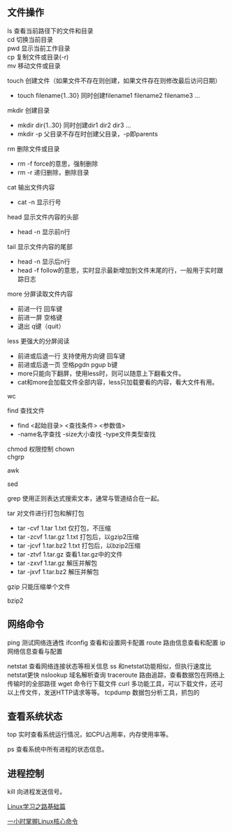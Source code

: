 ## 文件操作
ls           查看当前路径下的文件和目录  
cd           切换当前目录  
pwd          显示当前工作目录  
cp           复制文件或目录(-r)  
mv           移动文件或目录

touch        创建文件（如果文件不存在则创建，如果文件存在则修改最后访问日期）  
- touch filename{1..30} 同时创建filename1 filename2 filename3 ...   

mkdir        创建目录  
- mkdir dir{1..30} 同时创建dir1 dir2 dir3 ...
- mkdir -p 父目录不存在时创建父目录，-p即parents  

rm           删除文件或目录
- rm -f    force的意思，强制删除
- rm -r    递归删除，删除目录

cat          输出文件内容  
- cat -n    显示行号

head    显示文件内容的头部
- head -n   显示前n行

tail   显示文件内容的尾部
- head -n   显示后n行
- head -f   follow的意思，实时显示最新增加到文件末尾的行，一般用于实时跟踪日志

more  分屏读取文件内容  
- 前进一行  回车键
- 前进一屏  空格键
- 退出     q键（quit）

less  更强大的分屏阅读
- 前进或后退一行  支持使用方向键 回车键
- 前进或后退一页  空格pgdn pgup b键
- more只能向下翻屏，使用less时，则可以随意上下翻看文件。
- cat和more会加载文件全部内容，less只加载要看的内容，看大文件有用。

wc



find   查找文件
- find <起始目录> <查找条件> <参数值>
- -name名字查找 -size大小查找 -type文件类型查找

chmod  权限控制
chown  
chgrp  


awk

sed

grep         使用正则表达式搜索文本，通常与管道结合在一起。


tar    对文件进行打包和解打包
- tar -cvf 1.tar 1.txt      仅打包，不压缩
- tar -zcvf 1.tar.gz 1.txt  打包后，以gzip2压缩
- tar -jcvf 1.tar.bz2 1.txt 打包后，以bzip2压缩
- tar -ztvf 1.tar.gz        查看1.tar.gz中的文件
- tar -zxvf 1.tar.gz        解压并解包
- tar -jxvf 1.tar.bz2       解压并解包

gzip  只能压缩单个文件

bzip2








## 网络命令
ping         测试网络连通性
ifconfig     查看和设置网卡配置
route        路由信息查看和配置
ip           网络信息查看与配置

netstat      查看网络连接状态等相关信息
ss           和netstat功能相似，但执行速度比netstat更快 
nslookup     域名解析查询
traceroute   路由追踪，查看数据包在网络上传输时的全部路径
wget         命令行下载文件
curl         多功能工具，可以下载文件，还可以上传文件，发送HTTP请求等等。
tcpdump      数据包分析工具，抓包的



## 查看系统状态

top          实时查看系统运行情况，如CPU占用率，内存使用率等。

ps           查看系统中所有进程的状态信息。



## 进程控制

kill         向进程发送信号。


[Linux学习之路基础篇](https://space.bilibili.com/1895975158/channel/collectiondetail?sid=222690&spm_id_from=333.788.0.0)

[一小时掌握Linux核心命令](https://www.yuque.com/zaibaliweigezidemeixi/dopm5h/wh2s4o2dg6096k5p)